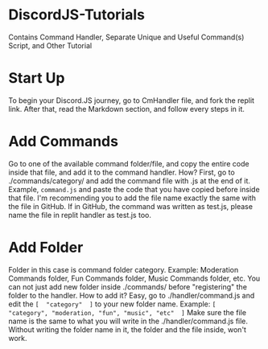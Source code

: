 # DiscordJS-Tutorials
Contains Command Handler, Separate Unique and Useful Command(s) Script, and Other Tutorial

# Start Up
To begin your Discord.JS journey, go to CmHandler file, and fork the replit link. After that, read the Markdown section, and follow every steps in it.

# Add Commands
Go to one of the available command folder/file, and copy the entire code inside that file, and add it to the command handler. How? First, go to ./commands/category/ and add the command file with .js at the end of it. Example, `command.js` and paste the code that you have copied before inside that file. I'm recommending you to add the file name exactly the same with the file in GitHub. If in GitHub, the command was written as test.js, please name the file in replit handler as test.js too.

# Add Folder
Folder in this case is command folder category. Example: Moderation Commands folder, Fun Commands folder, Music Commands folder, etc. You can not just add new folder inside ./commands/ before "registering" the folder to the handler. How to add it? Easy, go to ./handler/command.js and edit the `[  "category"  ]` to your new folder name. Example: `[  "category", "moderation, "fun", "music", "etc"  ]` Make sure the file name is the same to what you will write in the ./handler/command.js file. Without writing the folder name in it, the folder and the file inside, won't work.
